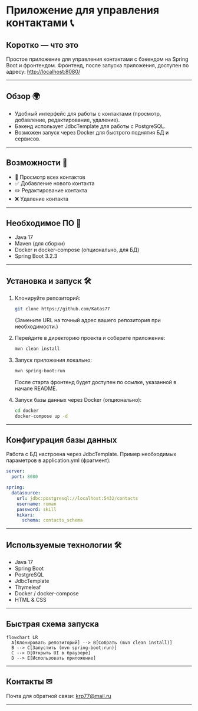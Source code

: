 # Приложение для управления контактами 📞

## Коротко — что это
Простое приложение для управления контактами с бэкендом на Spring Boot и фронтендом. Фронтенд, после запуска приложения, доступен по адресу: [http://localhost:8080/](http://localhost:8080/)

---

## Обзор 🌍
- Удобный интерфейс для работы с контактами (просмотр, добавление, редактирование, удаление).
- Бэкенд использует JdbcTemplate для работы с PostgreSQL.
- Возможен запуск через Docker для быстрого поднятия БД и сервисов.

---

## Возможности 🚀
- 👥 Просмотр всех контактов
- ✅ Добавление нового контакта
- ✏️ Редактирование контакта
- ❌ Удаление контакта

---

## Необходимое ПО 🔧
- Java 17
- Maven (для сборки)
- Docker и docker-compose (опционально, для БД)
- Spring Boot 3.2.3

---

## Установка и запуск 🛠️

1. Клонируйте репозиторий:
   ```bash
   git clone https://github.com/Katas77
   ```
   (Замените URL на точный адрес вашего репозитория при необходимости.)

2. Перейдите в директорию проекта и соберите приложение:
   ```bash
   mvn clean install
   ```

3. Запуск приложения локально:
   ```bash
   mvn spring-boot:run
   ```
   После старта фронтенд будет доступен по ссылке, указанной в начале README.

4. Запуск базы данных через Docker (опционально):
   ```bash
   cd docker
   docker-compose up -d
   ```

---

## Конфигурация базы данных
Работа с БД настроена через JdbcTemplate. Пример необходимых параметров в application.yml (фрагмент):

```yaml
server:
  port: 8080

spring:
  datasource:
    url: jdbc:postgresql://localhost:5432/contacts
    username: roman
    password: skill
    hikari:
      schema: contacts_schema
```

---

## Используемые технологии 🛠️
- Java 17
- Spring Boot
- PostgreSQL
- JdbcTemplate
- Thymeleaf
- Docker / docker-compose
- HTML & CSS

---

## Быстрая схема запуска
```mermaid
flowchart LR
  A[Клонировать репозиторий] --> B[Собрать (mvn clean install)]
  B --> C[Запустить (mvn spring-boot:run)]
  C --> D[Открыть UI в браузере]
  D --> E[Использовать приложение]
```

---

## Контакты ✉
Почта для обратной связи: [krp77@mail.ru](mailto:krp77@mail.ru)

---

